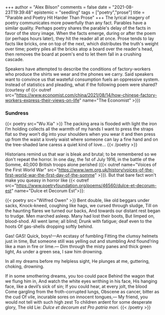 +++
author = "Alex Bilson"
comments = false
date = "2021-08-23T19:39:48"
epistemic = "seedling"
tags = ["poetry","prose"]
title = "Parable and Poetry Hit Harder Than Prose"
+++
The lyrical imagery of poetry communicates more powerfully than any fact. Parables have a similar quality. Perhaps poetry shares the parable's delay of the facts in favor of the story image. When the facts emerge, during or after the poem (or perhaps hours later), they hit the reader all at once. Prose tends to lay facts like bricks, one on top of the next, which distributes the truth's weight over time; poetry piles all the bricks atop a board over the reader's head, then removes the board at poem's end to let them fall in a crushing cascade.

Speakers have attempted to describe the conditions of factory-workers who produce the shirts we wear and the phones we carry. Said speakers want to convince us that wasteful consumption fuels an oppressive system. Instead of statistics and pleading, what if the following poem were shared? (courtesy of {{< outref src="https://www.economist.com/china/2021/08/14/how-chinese-factory-workers-express-their-views-on-life" name="The Economist" >}})

### Sundress

{{< poetry src="Wu Xia" >}}
    The packing area is flooded with light
    the iron I’m holding
    collects all the warmth of my hands
    I want to press the straps flat
    so they won’t dig into your shoulders when you wear it
    and then press up from the waist
    a lovely waist
    where someone can lay a fine hand
    and on the tree-shaded lane
    caress a quiet kind of love...
{{< /poetry >}}

Historians remind us that war is bleak and brutal; to be remembered so we don't repeat the horror. In one day, the 1st of July 1916, in the battle of the Somme, 40,000 British troops alone perished ({{< outref name="Voices of the First World War" src="https://www.iwm.org.uk/history/voices-of-the-first-world-war-the-first-day-of-the-somme" >}}). But that bare fact won't make you queasy in horror like {{< outref src="https://www.poetryfoundation.org/poems/46560/dulce-et-decorum-est" name="Dulce et Decorum Est">}}:

{{< poetry src="Wilfred Owen" >}}
Bent double, like old beggars under sacks,
Knock-kneed, coughing like hags, we cursed through sludge,
Till on the haunting flares we turned our backs,
And towards our distant rest began to trudge.
Men marched asleep. Many had lost their boots,
But limped on, blood-shod. All went lame; all blind;
Drunk with fatigue; deaf even to the hoots
Of gas-shells dropping softly behind.

Gas! GAS! Quick, boys!—An ecstasy of fumbling
Fitting the clumsy helmets just in time,
But someone still was yelling out and stumbling
And flound’ring like a man in fire or lime.—
Dim through the misty panes and thick green light,
As under a green sea, I saw him drowning.

In all my dreams before my helpless sight,
He plunges at me, guttering, choking, drowning.

If in some smothering dreams, you too could pace
Behind the wagon that we flung him in,
And watch the white eyes writhing in his face,
His hanging face, like a devil’s sick of sin;
If you could hear, at every jolt, the blood
Come gargling from the froth-corrupted lungs,
Obscene as cancer, bitter as the cud
Of vile, incurable sores on innocent tongues,—
My friend, you would not tell with such high zest
To children ardent for some desperate glory,
The old Lie: _Dulce et decorum est
Pro patria mori._
{{< /poetry >}}
    